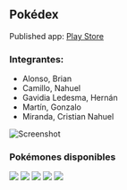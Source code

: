 ## Pokédex

Published app: [Play Store](https://play.google.com/store/apps/details?id=ar.edu.unlam.PokemonKombat)

### Integrantes:
*  Alonso, Brian
*  Camillo, Nahuel
*  Gavidia Ledesma, Hernán
*  Martín, Gonzalo
*  Miranda, Cristian Nahuel

![Screenshot](https://preview.ibb.co/kb9xL5/Screen_Shot_2017_07_01_at_02_09_39.png)

### Pokémones disponibles

![](https://image.ibb.co/gHxdSk/001_bulbasaur.jpg)
![](https://image.ibb.co/fijsnk/004_charmander.jpg)
![](https://image.ibb.co/cfwGDQ/007_squirtle.jpg)
![](https://image.ibb.co/koaXnk/025_pikachu.jpg)
![](https://image.ibb.co/fwvXnk/074_geodude.jpg)
